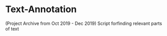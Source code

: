 # Text-Annotation
 (Project Archive from Oct 2019 - Dec 2019) Script forfinding relevant parts of text
